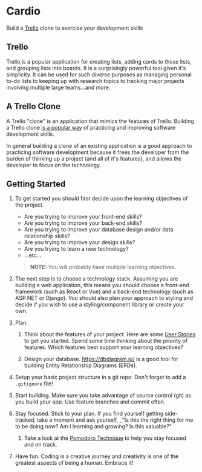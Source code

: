 # Cardio

Build a [Trello](https://trello.com/) clone to exercise your development skills

## Trello

Trello is a popular application for creating lists, adding cards to those lists, and grouping lists into boards. It is a surprisingly powerful tool given it's simplicity. It can be used for such diverse purposes as managing personal to-do lists to keeping up with research topics to tracking major projects involving multiple large teams...and more.

## A Trello Clone

A Trello "clone" is an application that mimics the features of Trello. Building a Trello clone [is a popular way](https://github.com/search?q=trello+clone&type=Repositories) of practicing and improving software development skills.

In general building a clone of an existing application is a good approach to practicing software development because it frees the developer from the burden of thinking up a project (and all of it's features), and allows the developer to focus on the technology.

## Getting Started

1. To get started you should first decide upon the learning objectives of the project.

    * Are you trying to improve your front-end skills?
    * Are you trying to improve your back-end skills?
    * Are you trying to improve your database design and/or data relationship skills?
    * Are you trying to improve your design skills?
    * Are you trying to learn a new technology?
    * ...etc...

    > **NOTE:** You will probably have multiple learning objectives.

1. The next step is to choose a technology stack. Assuming you are building a web application, this means you should choose a front-end framework (such as React or Vue) and a back-end technology (such as ASP<span>.</span>NET or Django). You should also plan your approach to styling and decide if you wish to use a styling/component library or create your own.

1. Plan.

    1. Think about the features of your project. Here are some [User Stories](./stories.md) to get you started. Spend some time thinking about the priority of features. Which features best support your learning objectives?

    1. Design your database. https://dbdiagram.io/ is a good tool for building Entity Relationship Diagrams (ERDs).

1. Setup your basic project structure in a git repo. Don't forget to add a `.gitignore` file!

1. Start building. Make sure you take advantage of source control (git) as you build your app. Use feature branches and commit often.

1. Stay focused. Stick to your plan. If you find yourself getting side-tracked, take a moment and ask yourself, _"Is this the right thing for me to be doing now? Am I learning and growing? Is this valuable?"

    1. Take a look at the [Pomodoro Technique](https://en.wikipedia.org/wiki/Pomodoro_Technique) to help you stay focused and on track.

1. Have fun. Coding is a creative journey and creativity is one of the greatest aspects of being a human. Embrace it!